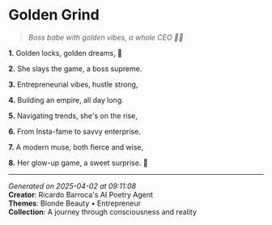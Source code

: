 # Golden Grind

> *Boss babe with golden vibes, a whole CEO 🌟💅*

**1.** Golden locks, golden dreams, 🌟


**2.** She slays the game, a boss supreme.


**3.** Entrepreneurial vibes, hustle strong,


**4.** Building an empire, all day long.


**5.** Navigating trends, she's on the rise,


**6.** From Insta-fame to savvy enterprise.


**7.** A modern muse, both fierce and wise,


**8.** Her glow-up game, a sweet surprise. 💛



---

*Generated on 2025-04-02 at 09:11:08*  
**Creator**: Ricardo Barroca's AI Poetry Agent  
**Themes**: Blonde Beauty • Entrepreneur  
**Collection**: A journey through consciousness and reality
